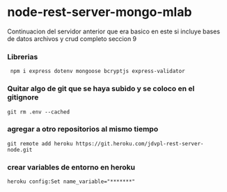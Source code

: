 # node-rest-server-mongo-mlab
Continuacion del servidor anterior que era basico en este si incluye bases de datos archivos y crud completo seccion 9


### Librerias
``` npm i express dotenv mongoose bcryptjs express-validator```


### Quitar algo de git que se haya subido y se coloco en el gitignore
``` git rm .env --cached ```


### agregar a otro repositorios al mismo tiempo
``` git remote add heroku https://git.heroku.com/jdvpl-rest-server-node.git ```


### crear variables de entorno en heroku

``` heroku config:Set name_variable="*******" ```
